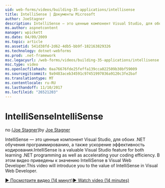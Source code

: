 ```yaml
---
uid: web-forms/videos/building-35-applications/intellisense
title: IntelliSense | Документы Microsoft
author: JoeStagner
description: IntelliSense — это ценные компонент Visual Studio, для обоих .NET обучения программированию, а также ускорение эффективность кодирования. В этом видео приведены...
ms.author: aspnetcontent
manager: wpickett
ms.date: 04/09/2009
ms.topic: article
ms.assetid: 541d38fd-2d62-4db5-bb9f-182163829326
ms.technology: dotnet-webforms
ms.prod: .net-framework
msc.legacyurl: /web-forms/videos/building-35-applications/intellisense
msc.type: video
ms.openlocfilehash: 0aa76676fde25feffa139cca022509b30bf59009
ms.sourcegitcommit: 9a9483aceb34591c97451997036a9120c3fe2baf
ms.translationtype: MT
ms.contentlocale: ru-RU
ms.lasthandoff: 11/10/2017
ms.locfileid: "26521203"
---
```

<a name="intellisense"></a><span data-ttu-id="d239e-104">IntelliSense</span><span class="sxs-lookup"><span data-stu-id="d239e-104">IntelliSense</span></span>
====================
<span data-ttu-id="d239e-105">по [(Joe Stagner)](https://github.com/JoeStagner)</span><span class="sxs-lookup"><span data-stu-id="d239e-105">by [Joe Stagner](https://github.com/JoeStagner)</span></span>

<span data-ttu-id="d239e-106">IntelliSense — это ценные компонент Visual Studio, для обоих .NET обучения программированию, а также ускорение эффективность кодирования.</span><span class="sxs-lookup"><span data-stu-id="d239e-106">IntelliSense is a valuable Visual Studio feature for both learning .NET programming as well as accelerating your coding efficiency.</span></span> <span data-ttu-id="d239e-107">В этом видео приведены к значению IntelliSense в Visual Web Developer.</span><span class="sxs-lookup"><span data-stu-id="d239e-107">This video will introduce you to the value of IntelliSense in Visual Web Developer.</span></span>

[<span data-ttu-id="d239e-108">&#9654; Посмотрите видео (14 минут)</span><span class="sxs-lookup"><span data-stu-id="d239e-108">&#9654; Watch video (14 minutes)</span></span>](https://channel9.msdn.com/Blogs/ASP-NET-Site-Videos/intellisense)
